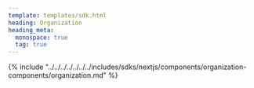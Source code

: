 ```yaml
---
template: templates/sdk.html
heading: Organization
heading_meta:
  monospace: true
  tag: true
---
```

{% include "../../../../../../../includes/sdks/nextjs/components/organization-components/organization.md" %}
